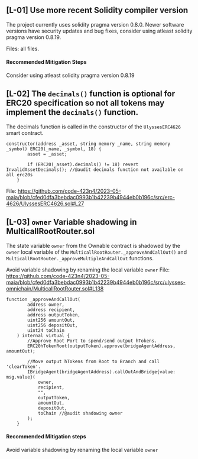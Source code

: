 ## [L-01] Use more recent Solidity compiler version
The project currently uses solidity pragma version 0.8.0. Newer software versions have security updates and bug fixes, consider using atleast solidity pragma version 0.8.19.

Files: all files.

#### Recommended Mitigation Steps
Consider using atleast solidity pragma version 0.8.19

## [L-02] The `decimals()` function is optional for ERC20 specification so not all tokens may implement the `decimals()` function.

The decimals function is called in the constructor of the `UlyssesERC4626` smart contract.

```
constructor(address _asset, string memory _name, string memory _symbol) ERC20(_name, _symbol, 18) {
        asset = _asset;

        if (ERC20(_asset).decimals() != 18) revert InvalidAssetDecimals(); //@audit decimals function not available on all erc20s
    }
```

File: https://github.com/code-423n4/2023-05-maia/blob/cfed0dfa3bebdac0993b1b42239b4944eb0b196c/src/erc-4626/UlyssesERC4626.sol#L27

## [L-03] `owner` Variable shadowing in MulticallRootRouter.sol

The state variable `owner` from the Ownable contract is shadowed by the `owner` local variable of the `MulticallRootRouter._approveAndCallOut()` and `MulticallRootRouter._approveMultipleAndCallOut` functions.

Avoid variable shadowing by renaming the local variable `owner`
File: https://github.com/code-423n4/2023-05-maia/blob/cfed0dfa3bebdac0993b1b42239b4944eb0b196c/src/ulysses-omnichain/MulticallRootRouter.sol#L138
```
function _approveAndCallOut(
        address owner,
        address recipient,
        address outputToken,
        uint256 amountOut,
        uint256 depositOut,
        uint24 toChain
    ) internal virtual {
        //Approve Root Port to spend/send output hTokens.
        ERC20hTokenRoot(outputToken).approve(bridgeAgentAddress, amountOut);

        //Move output hTokens from Root to Branch and call 'clearToken'.
        IBridgeAgent(bridgeAgentAddress).callOutAndBridge{value: msg.value}(
            owner,
            recipient,
            "",
            outputToken,
            amountOut,
            depositOut,
            toChain //@audit shadowing owner
        );
    }
```
#### Recommended Mitigation steps
Avoid variable shadowing by renaming the local variable `owner`

